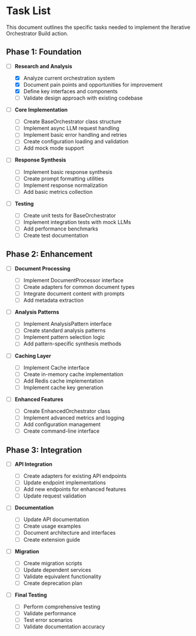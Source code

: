 # Task List

This document outlines the specific tasks needed to implement the Iterative Orchestrator Build action.

## Phase 1: Foundation

- [ ] **Research and Analysis**

  - [x] Analyze current orchestration system
  - [x] Document pain points and opportunities for improvement
  - [x] Define key interfaces and components
  - [ ] Validate design approach with existing codebase

- [ ] **Core Implementation**

  - [ ] Create BaseOrchestrator class structure
  - [ ] Implement async LLM request handling
  - [ ] Implement basic error handling and retries
  - [ ] Create configuration loading and validation
  - [ ] Add mock mode support

- [ ] **Response Synthesis**

  - [ ] Implement basic response synthesis
  - [ ] Create prompt formatting utilities
  - [ ] Implement response normalization
  - [ ] Add basic metrics collection

- [ ] **Testing**
  - [ ] Create unit tests for BaseOrchestrator
  - [ ] Implement integration tests with mock LLMs
  - [ ] Add performance benchmarks
  - [ ] Create test documentation

## Phase 2: Enhancement

- [ ] **Document Processing**

  - [ ] Implement DocumentProcessor interface
  - [ ] Create adapters for common document types
  - [ ] Integrate document content with prompts
  - [ ] Add metadata extraction

- [ ] **Analysis Patterns**

  - [ ] Implement AnalysisPattern interface
  - [ ] Create standard analysis patterns
  - [ ] Implement pattern selection logic
  - [ ] Add pattern-specific synthesis methods

- [ ] **Caching Layer**

  - [ ] Implement Cache interface
  - [ ] Create in-memory cache implementation
  - [ ] Add Redis cache implementation
  - [ ] Implement cache key generation

- [ ] **Enhanced Features**
  - [ ] Create EnhancedOrchestrator class
  - [ ] Implement advanced metrics and logging
  - [ ] Add configuration management
  - [ ] Create command-line interface

## Phase 3: Integration

- [ ] **API Integration**

  - [ ] Create adapters for existing API endpoints
  - [ ] Update endpoint implementations
  - [ ] Add new endpoints for enhanced features
  - [ ] Update request validation

- [ ] **Documentation**

  - [ ] Update API documentation
  - [ ] Create usage examples
  - [ ] Document architecture and interfaces
  - [ ] Create extension guide

- [ ] **Migration**

  - [ ] Create migration scripts
  - [ ] Update dependent services
  - [ ] Validate equivalent functionality
  - [ ] Create deprecation plan

- [ ] **Final Testing**
  - [ ] Perform comprehensive testing
  - [ ] Validate performance
  - [ ] Test error scenarios
  - [ ] Validate documentation accuracy
